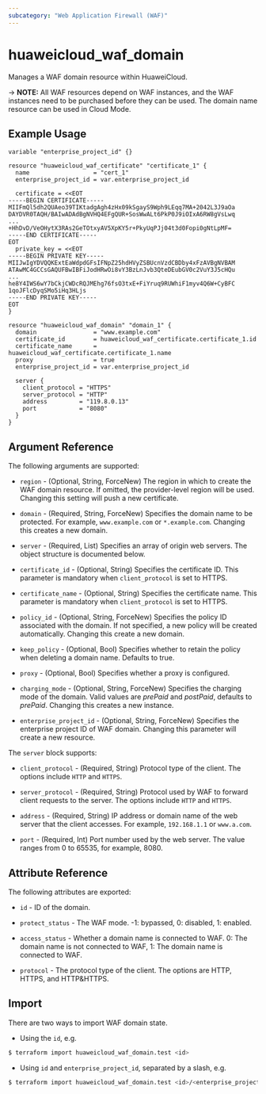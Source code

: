 ```yaml
---
subcategory: "Web Application Firewall (WAF)"
---
```


# huaweicloud_waf_domain

Manages a WAF domain resource within HuaweiCloud.

-> **NOTE:** All WAF resources depend on WAF instances, and the WAF instances need to be purchased before they can be
used. The domain name resource can be used in Cloud Mode.

## Example Usage

```hcl
variable "enterprise_project_id" {}

resource "huaweicloud_waf_certificate" "certificate_1" {
  name                  = "cert_1"
  enterprise_project_id = var.enterprise_project_id
  
  certificate = <<EOT
-----BEGIN CERTIFICATE-----
MIIFmQl5dh2QUAeo39TIKtadgAgh4zHx09kSgayS9Wph9LEqq7MA+2042L3J9aOa
DAYDVR0TAQH/BAIwADAdBgNVHQ4EFgQUR+SosWwALt6PkP0J9iOIxA6RW8gVsLwq
...
+HhDvD/VeOHytX3RAs2GeTOtxyAV5XpKY5r+PkyUqPJj04t3d0Fopi0gNtLpMF=
-----END CERTIFICATE-----
EOT
  private_key = <<EOT
-----BEGIN PRIVATE KEY-----
MIIJwIgYDVQQKExtEaWdpdGFsIFNpZ25hdHVyZSBUcnVzdCBDby4xFzAVBgNVBAM
ATAwMC4GCCsGAQUFBwIBFiJodHRwOi8vY3BzLnJvb3QteDEubGV0c2VuY3J5cHQu
...
he8Y4IWS6wY7bCkjCWDcRQJMEhg76fsO3txE+FiYruq9RUWhiF1myv4Q6W+CyBFC
1qoJFlcDyqSMo5iHq3HLjs
-----END PRIVATE KEY-----
EOT
}

resource "huaweicloud_waf_domain" "domain_1" {
  domain                = "www.example.com"
  certificate_id        = huaweicloud_waf_certificate.certificate_1.id
  certificate_name      = huaweicloud_waf_certificate.certificate_1.name
  proxy                 = true
  enterprise_project_id = var.enterprise_project_id

  server {
    client_protocol = "HTTPS"
    server_protocol = "HTTP"
    address         = "119.8.0.13"
    port            = "8080"
  }
}
```

## Argument Reference

The following arguments are supported:

* `region` - (Optional, String, ForceNew) The region in which to create the WAF domain resource. If omitted, the
  provider-level region will be used. Changing this setting will push a new certificate.

* `domain` - (Required, String, ForceNew) Specifies the domain name to be protected. For example, `www.example.com` or
  `*.example.com`. Changing this creates a new domain.

* `server` - (Required, List) Specifies an array of origin web servers. The object structure is documented below.

* `certificate_id` - (Optional, String) Specifies the certificate ID. This parameter is mandatory when `client_protocol`
  is set to HTTPS.

* `certificate_name` - (Optional, String) Specifies the certificate name. This parameter is mandatory
  when `client_protocol` is set to HTTPS.

* `policy_id` - (Optional, String, ForceNew) Specifies the policy ID associated with the domain. If not specified, a new
  policy will be created automatically. Changing this create a new domain.

* `keep_policy` - (Optional, Bool) Specifies whether to retain the policy when deleting a domain name.
  Defaults to true.

* `proxy` - (Optional, Bool) Specifies whether a proxy is configured.

* `charging_mode` - (Optional, String, ForceNew) Specifies the charging mode of the domain. Valid values are *prePaid*
  and *postPaid*, defaults to *prePaid*. Changing this creates a new instance.

* `enterprise_project_id` - (Optional, String, ForceNew) Specifies the enterprise project ID of WAF domain.
  Changing this parameter will create a new resource.

The `server` block supports:

* `client_protocol` - (Required, String) Protocol type of the client. The options include `HTTP` and `HTTPS`.

* `server_protocol` - (Required, String) Protocol used by WAF to forward client requests to the server. The options
  include `HTTP` and `HTTPS`.

* `address` - (Required, String) IP address or domain name of the web server that the client accesses. For example,
  `192.168.1.1` or `www.a.com`.

* `port` - (Required, Int) Port number used by the web server. The value ranges from 0 to 65535, for example, 8080.

## Attribute Reference

The following attributes are exported:

* `id` - ID of the domain.

* `protect_status` - The WAF mode. -1: bypassed, 0: disabled, 1: enabled.

* `access_status` - Whether a domain name is connected to WAF. 0: The domain name is not connected to WAF, 1: The domain
  name is connected to WAF.

* `protocol` - The protocol type of the client. The options are HTTP, HTTPS, and HTTP&HTTPS.

## Import

There are two ways to import WAF domain state.

* Using the `id`, e.g.

```bash
$ terraform import huaweicloud_waf_domain.test <id>
```

* Using `id` and `enterprise_project_id`, separated by a slash, e.g.

```bash
$ terraform import huaweicloud_waf_domain.test <id>/<enterprise_project_id>
```

